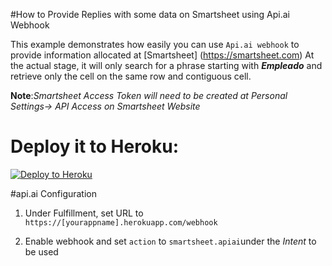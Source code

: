 #How to Provide Replies with some data on Smartsheet using Api.ai Webhook

This example demonstrates how easily you can use `Api.ai webhook` to provide information allocated at [Smartsheet] (https://smartsheet.com)
At the actual stage, it will only search for a phrase starting with **_Empleado_** and retrieve only the cell on the same row and contiguous cell.

**Note**:*Smartsheet Access Token will need to be created at Personal Settings-> API Access on Smartsheet Website*

# Deploy it to Heroku:
[![Deploy to Heroku](https://www.herokucdn.com/deploy/button.svg)](https://heroku.com/deploy)

#api.ai Configuration

  1. Under Fulfillment, set URL to `https://[yourappname].herokuapp.com/webhook`

  2. Enable webhook and set `action` to `smartsheet.apiai`under the *Intent* to be used
